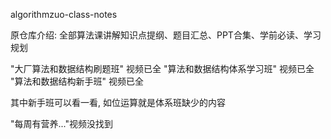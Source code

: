 algorithmzuo-class-notes

原仓库介绍: 全部算法课讲解知识点提纲、题目汇总、PPT合集、学前必读、学习规划

"大厂算法和数据结构刷题班" 视频已全
"算法和数据结构体系学习班" 视频已全
"算法和数据结构新手班" 视频已全

其中新手班可以看一看, 如位运算就是体系班缺少的内容


"每周有营养..."视频没找到
